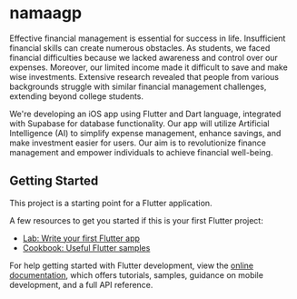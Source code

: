 # namaagp

Effective financial management is essential for success in life. Insufficient financial skills can create numerous obstacles. As students, we faced financial difficulties because we lacked awareness and control over our expenses. Moreover, our limited income made it difficult to save and make wise investments. Extensive research revealed that people from various backgrounds struggle with similar financial management challenges, extending beyond college students.

We're developing an iOS app using Flutter and Dart language, integrated with Supabase for database functionality. Our app will utilize Artificial Intelligence (AI) to simplify expense management, enhance savings, and make investment easier for users. Our aim is to revolutionize finance management and empower individuals to achieve financial well-being.

## Getting Started

This project is a starting point for a Flutter application.

A few resources to get you started if this is your first Flutter project:

- [Lab: Write your first Flutter app](https://docs.flutter.dev/get-started/codelab)
- [Cookbook: Useful Flutter samples](https://docs.flutter.dev/cookbook)

For help getting started with Flutter development, view the
[online documentation](https://docs.flutter.dev/), which offers tutorials,
samples, guidance on mobile development, and a full API reference.
